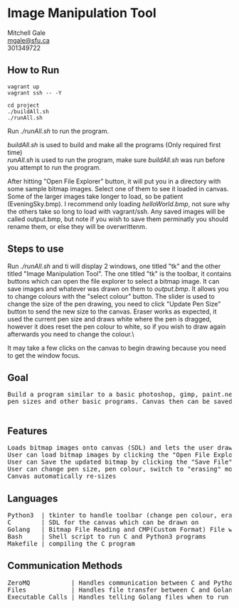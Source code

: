 # Image Manipulation Tool

Mitchell Gale\
mgale@sfu.ca\
301349722

## How to Run
```
vagrant up
vagrant ssh -- -Y

cd project
./buildAll.sh
./runAll.sh
```
Run *./runAll.sh* to run the program.


*buildAll.sh* is used to build and make all the programs (Only required first time)\
*runAll.sh* is used to run the program, make sure *buildAll.sh* was run before you attempt to run the program.

After hitting "Open File Explorer" button, it will put you in a directory with some sample bitmap images. Select one of them to see it loaded in canvas. Some of the larger images take longer to load, so be patient (EveningSky.bmp). I recommend only loading *helloWorld.bmp*, not sure why the others take so long to load with vagrant/ssh.
Any saved images will be called output.bmp, but note if you wish to save them perminatly you should rename them, or else they will be overwrittenm. 

## Steps to use
Run *./runAll.sh* and ti will display 2 windows, one titled "tk" and the other titled "Image Manipulation Tool". The one titled "tk" is the toolbar, it contains buttons which can open the file explorer to select a bitmap image. It can save images and whatever was drawn on them to *output.bmp*. It allows you to change colours with the "select colour" button. The slider is used to change the size of the pen drawing, you need to click "Update Pen Size" button to send the new size to the canvas. Eraser works as expected, it used the current pen size and draws white where the pen is dragged, however it does reset the pen colour to white, so if you wish to draw again afterwards you need to change the colour.\

It may take a few clicks on the canvas to begin drawing because you need to get the window focus.

## Goal
<pre>
Build a program similar to a basic photoshop, gimp, paint.net or paint tool. Can draw on a canvas of loaded images, change
pen sizes and other basic programs. Canvas then can be saved as a bitmap, or bitmap can be loaded in and drawn on.

</pre>

## Features
<pre>
Loads bitmap images onto canvas (SDL) and lets the user draw on them.
User can load bitmap images by clicking the "Open File Explorer" button in the toolbar, which will open a window exploerer
User can Save the updated bitmap by clicking the "Save File" button in the toolbar, which will save the file in output.bmp
User can change pen size, pen colour, switch to "erasing" mode
Canvas automatically re-sizes
</pre>


## Languages
<pre>
Python3  | tkinter to handle toolbar (change pen colour, eraser, size of pen
C        | SDL for the canvas which can be drawn on 
Golang   | Bitmap File Reading and CMP(Custom Format) File writing. CMP file Reading and BMP file Writing
Bash     | Shell script to run C and Python3 programs 
Makefile | compiling the C program
</pre>

## Communication Methods
<pre>
ZeroMQ           | Handles communication between C and Python (2-way) - Sends information about toolbar changes
Files            | Handles file transfer between C and Golang (2-way) - Sends CMP file from Golang to C to be displayed on screen, sends CMP from C to Golang
Executable Calls | Handles telling Golang files when to run and handle files given to it (1-way)
</pre>

